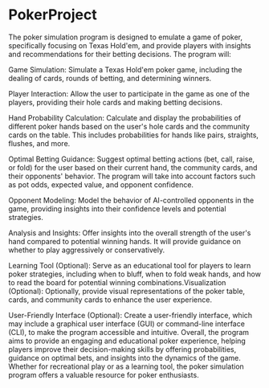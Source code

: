 # PokerProject

The poker simulation program is designed to emulate a game of poker, specifically focusing on Texas Hold'em, and provide players with insights and recommendations for their betting decisions. The program will:

Game Simulation:
Simulate a Texas Hold'em poker game, including the dealing of cards, rounds of betting, and determining winners.

Player Interaction:
Allow the user to participate in the game as one of the players, providing their hole cards and making betting decisions.

Hand Probability Calculation:
Calculate and display the probabilities of different poker hands based on the user's hole cards and the community cards on the table. This includes probabilities for hands like pairs, straights, flushes, and more.

Optimal Betting Guidance:
Suggest optimal betting actions (bet, call, raise, or fold) for the user based on their current hand, the community cards, and their opponents' behavior. The program will take into account factors such as pot odds, expected value, and opponent confidence.

Opponent Modeling:
Model the behavior of AI-controlled opponents in the game, providing insights into their confidence levels and potential strategies.

Analysis and Insights:
Offer insights into the overall strength of the user's hand compared to potential winning hands. It will provide guidance on whether to play aggressively or conservatively.

Learning Tool (Optional):
Serve as an educational tool for players to learn poker strategies, including when to bluff, when to fold weak hands, and how to read the board for potential winning combinations.Visualization (Optional):
Optionally, provide visual representations of the poker table, cards, and community cards to enhance the user experience.

User-Friendly Interface (Optional):
Create a user-friendly interface, which may include a graphical user interface (GUI) or command-line interface (CLI), to make the program accessible and intuitive.
Overall, the program aims to provide an engaging and educational poker experience, helping players improve their decision-making skills by offering probabilities, guidance on optimal bets, and insights into the dynamics of the game. Whether for recreational play or as a learning tool, the poker simulation program offers a valuable resource for poker enthusiasts.





